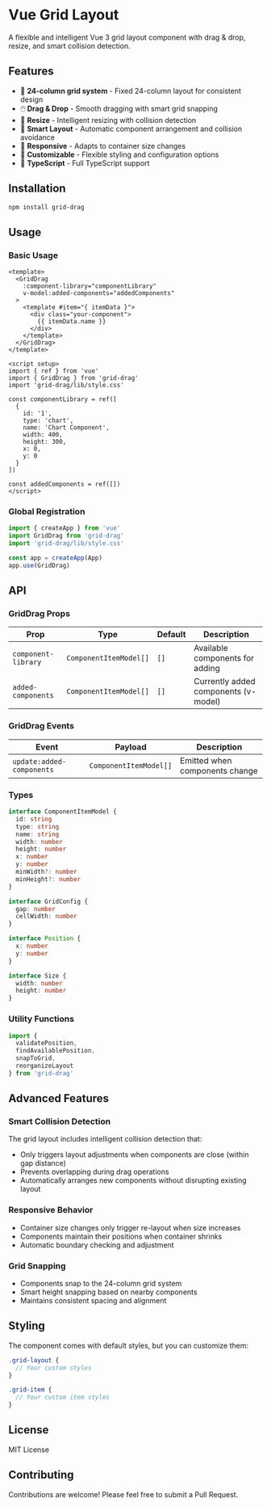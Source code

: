 # Vue Grid Layout

A flexible and intelligent Vue 3 grid layout component with drag & drop, resize, and smart collision detection.

## Features

- 🎯 **24-column grid system** - Fixed 24-column layout for consistent design
- 🖱️ **Drag & Drop** - Smooth dragging with smart grid snapping
- 📏 **Resize** - Intelligent resizing with collision detection
- 🧠 **Smart Layout** - Automatic component arrangement and collision avoidance
- 📱 **Responsive** - Adapts to container size changes
- 🎨 **Customizable** - Flexible styling and configuration options
- 🔧 **TypeScript** - Full TypeScript support

## Installation

```bash
npm install grid-drag
```

## Usage

### Basic Usage

```vue
<template>
  <GridDrag
    :component-library="componentLibrary"
    v-model:added-components="addedComponents"
  >
    <template #item="{ itemData }">
      <div class="your-component">
        {{ itemData.name }}
      </div>
    </template>
  </GridDrag>
</template>

<script setup>
import { ref } from 'vue'
import { GridDrag } from 'grid-drag'
import 'grid-drag/lib/style.css'

const componentLibrary = ref([
  {
    id: '1',
    type: 'chart',
    name: 'Chart Component',
    width: 400,
    height: 300,
    x: 0,
    y: 0
  }
])

const addedComponents = ref([])
</script>
```

### Global Registration

```js
import { createApp } from 'vue'
import GridDrag from 'grid-drag'
import 'grid-drag/lib/style.css'

const app = createApp(App)
app.use(GridDrag)
```

## API

### GridDrag Props

| Prop | Type | Default | Description |
|------|------|---------|-------------|
| `component-library` | `ComponentItemModel[]` | `[]` | Available components for adding |
| `added-components` | `ComponentItemModel[]` | `[]` | Currently added components (v-model) |

### GridDrag Events

| Event | Payload | Description |
|-------|---------|-------------|
| `update:added-components` | `ComponentItemModel[]` | Emitted when components change |

### Types

```typescript
interface ComponentItemModel {
  id: string
  type: string
  name: string
  width: number
  height: number
  x: number
  y: number
  minWidth?: number
  minHeight?: number
}

interface GridConfig {
  gap: number
  cellWidth: number
}

interface Position {
  x: number
  y: number
}

interface Size {
  width: number
  height: number
}
```

### Utility Functions

```typescript
import {
  validatePosition,
  findAvailablePosition,
  snapToGrid,
  reorganizeLayout
} from 'grid-drag'
```

## Advanced Features

### Smart Collision Detection

The grid layout includes intelligent collision detection that:

- Only triggers layout adjustments when components are close (within gap distance)
- Prevents overlapping during drag operations
- Automatically arranges new components without disrupting existing layout

### Responsive Behavior

- Container size changes only trigger re-layout when size increases
- Components maintain their positions when container shrinks
- Automatic boundary checking and adjustment

### Grid Snapping

- Components snap to the 24-column grid system
- Smart height snapping based on nearby components
- Maintains consistent spacing and alignment

## Styling

The component comes with default styles, but you can customize them:

```scss
.grid-layout {
  // Your custom styles
}

.grid-item {
  // Your custom item styles
}
```

## License

MIT License

## Contributing

Contributions are welcome! Please feel free to submit a Pull Request.
